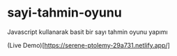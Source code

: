 # sayi-tahmin-oyunu
Javascript kullanarak basit bir sayı tahmin oyunu yapımı

(Live Demo)[https://serene-ptolemy-29a731.netlify.app/]
